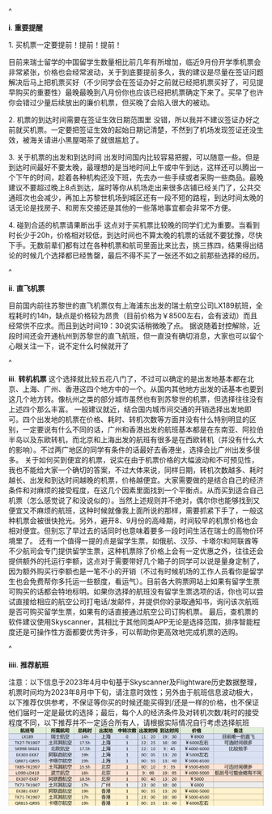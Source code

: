 ^

**i**. **重要提醒**

1\. 买机票一定要提前！提前！提前！

目前来瑞士留学的中国留学生数量相比前几年有所增加，临近9月份开学季机票会非常紧张，价格也会经常波动，关于到底要提前多久，我的建议是尽量在签证问题解决后马上把机票买好（不少同学会在签证办好之前就已经把机票买好了，可见提早购买的重要性）最晚最晚到八月份你也应该已经把机票确定下来了。买早了也许你会错过少量后续放出的廉价机票，但买晚了会陷入很大的被动。

2\. 机票的到达时间需要在签证生效日期范围里
没错，所以我并不建议签证办好之前就买机票。一定要把签证生效的起始日期记清楚，不然到了机场发现签证还没生效，被海关请进小黑屋喝茶了就很尴尬了。


3\. 关于机票的出发和到达时间
出发时间国内比较容易把握，可以随意一些。但是到达时间最好不要太晚，最理想的是当地时间上午或中午到达，这样还可以腾出一个下午的时间，趁着各种机构还没下班，先去办一些手续或者采购一些商品。最晚建议不要超过晚上8点到达，届时等你从机场走出来很多店铺已经关门了，公共交通班次也会减少，再加上苏黎世机场到城区还有一段不短的路程，到达时间太晚的话无论是找房子、和房东交接还是其他的一些落地事宜都会非常不方便。

4\. 碰到合适的机票请果断出手
这点对于买机票比较晚的同学们尤为重要。当看到时长少于20h，价格相对较低，到达时间也不算太晚的机票的话就不要犹豫，尽快下手。无数前辈们都有过在各种机票和航司里面比来比去，挑三拣四，结果得出结论的时候几个选择都已经售罄，最后不得不买了一张还不如之前那些选择的经历。

^

**ii**. **直飞机票**

目前国内前往苏黎世的直飞机票仅有上海浦东出发的瑞士航空公司LX189航班，全程耗时约14h，缺点是价格较为昂贵（目前价格为￥8500左右，会有波动）而且经常供不应求。而且到达时间19：30说实话稍微晚了点。
据说随着封控解除，近段时间还会开通杭州到苏黎世的直飞航班，但一直没有确切消息，大家也可以留个心眼关注一下，说不定什么时候就开了

^

**iii**. **转机机票**
这个选择就比较五花八门了，不过可以确定的是出发地基本都在北京、上海、广州、香港这四个地方中的一个。从国内其他地方出发的话基本也要到这几个地方转。像杭州之类的部分城市虽然也有到苏黎世的机票，但选择往往没有上述四个那么丰富。
一般建议就近，结合国内城市间交通的开销选择出发地即可。四个出发地的机票在价格、耗时、转机次数等方面并没有什么特别明显的区别，一定要说有什么不同的话，广州和香港出发的航班基本都是在东南亚、阿拉伯半岛以及东欧转机，而北京和上海出发的航班有很多是在西欧转机（并没有什么大的影响）。不过两广地区的同学有条件的话最好去香港坐，选择会比广州出发多很多。
关于如何买到便宜的机票，说实在由于机票价格的大幅波动和不可预见性，我也不能给大家一个确切的答案，不过大体来说，同样日期，转机次数越多、耗时越长、出发和到达时间越晚的机票，价格越便宜。大家需要做的是结合自己的经济条件和对麻烦的接受程度，在这几个因素里面找到一个平衡点。从而买到适合自己机票（怎么感觉说了和没说似的）。当然上述规则并不绝对，偶尔你也能够找到又便宜又不麻烦的航班，这种时候就像我上面所说的那样，需要抓紧下手了，一般这种机票会被很快抢光。另外，避开8、9月份的高峰期，时间较早的机票价格也会相对便宜。但别忘了早过去的话同时也意味着要多一段时间生活在瑞士的高物价环境里了。
还有一个值得一提的点是留学生票，如俄航、汉莎、卡塔尔和阿联酋等不少航司会专门提供留学生票，这种机票除了价格上会有一定优惠之外，往往还会提供额外的托运行李额，这点对于需要带好几个箱子的同学可以说是量身定制了，因为额外购买行李额也是一笔不小的开销（不过有时候机场的工作人员看你是留学生也会免费帮你多托运一些额度，看运气）。目前各大购票网站上如果有留学生票可购买的话都会特地标明。如果你选择的航班没有留学生票选项的话，你也可以尝试直接给相应的航空公司打电话/发邮件，并提供你的录取通知书，询问该次航班是否可购买留学生票，如果有的话直接通过航空公司订购机票。
最后，查机票的软件建议使用Skyscanner，其相比于其他同类APP无论是选择范围，排序智能程度还是可操作性方面都要优秀许多，可以帮助你更高效地完成机票的选购。

^

**iiii**. **推荐航班**

注意：以下信息于2023年4月中旬基于Skyscanner及Flightware历史数据整理，机票时间均为2023年8月中下旬，请注意时效性；另外由于航班信息波动极大，以下推荐仅供参考，不保证等你买的时候还能买得到/还是一样的价格，也不保证他们届时一定是最优的选择；最后，每个人的经济条件及对转机次数/耗时的接受程度不同，以下推荐并不一定适合所有人，请根据实际情况自行考虑选择航班
![](.topwrite/assets/航班信息.png)
